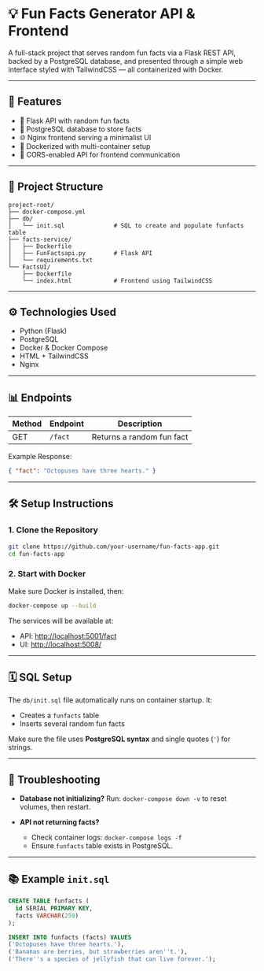 # 💡 Fun Facts Generator API & Frontend

A full-stack project that serves random fun facts via a Flask REST API, backed by a PostgreSQL database, and presented through a simple web interface styled with TailwindCSS — all containerized with Docker.

---

## 🚀 Features

* 🐍 Flask API with random fun facts
* 🐘 PostgreSQL database to store facts
* 🌐 Nginx frontend serving a minimalist UI
* 🐳 Dockerized with multi-container setup
* 🔄 CORS-enabled API for frontend communication

---

## 📁 Project Structure

```
project-root/
├── docker-compose.yml
├── db/
│   └── init.sql              # SQL to create and populate funfacts table
├── facts-service/
│   ├── Dockerfile
│   ├── FunFactsapi.py        # Flask API
│   └── requirements.txt
└── FactsUI/
    ├── Dockerfile
    └── index.html            # Frontend using TailwindCSS
```

---

## ⚙️ Technologies Used

* Python (Flask)
* PostgreSQL
* Docker & Docker Compose
* HTML + TailwindCSS
* Nginx

---

## 📊 Endpoints

| Method | Endpoint | Description               |
| ------ | -------- | ------------------------- |
| GET    | `/fact`  | Returns a random fun fact |

Example Response:

```json
{ "fact": "Octopuses have three hearts." }
```

---

## 🛠️ Setup Instructions

### 1. Clone the Repository

```bash
git clone https://github.com/your-username/fun-facts-app.git
cd fun-facts-app
```

### 2. Start with Docker

Make sure Docker is installed, then:

```bash
docker-compose up --build
```

The services will be available at:

* API: [http://localhost:5001/fact](http://localhost:5001/fact)
* UI: [http://localhost:5008/](http://localhost:5008/)

---

## 🗓️ SQL Setup

The `db/init.sql` file automatically runs on container startup. It:

* Creates a `funfacts` table
* Inserts several random fun facts

Make sure the file uses **PostgreSQL syntax** and single quotes (`'`) for strings.

---

## 🛮️ Troubleshooting

* **Database not initializing?**
  Run: `docker-compose down -v` to reset volumes, then restart.
* **API not returning facts?**

  * Check container logs: `docker-compose logs -f`
  * Ensure `funfacts` table exists in PostgreSQL.

---

## 📚 Example `init.sql`

```sql
CREATE TABLE funfacts (
  id SERIAL PRIMARY KEY,
  facts VARCHAR(250)
);

INSERT INTO funfacts (facts) VALUES
('Octopuses have three hearts.'),
('Bananas are berries, but strawberries aren''t.'),
('There''s a species of jellyfish that can live forever.');
```


